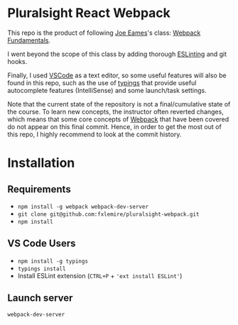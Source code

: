 Pluralsight React Webpack
=========================
This repo is the product of following [Joe Eames](https://twitter.com/josepheames)'s class:
[Webpack Fundamentals](http://app.pluralsight.com/courses/webpack-fundamentals).

I went beyond the scope of this class by adding thorough [ESLinting](http://eslint.org/) and git hooks.

Finally, I used [VSCode](https://code.visualstudio.com/) as a text editor, so some useful features will also be found in this repo, such as the use of [typings](https://github.com/typings)
that provide useful autocomplete features (IntelliSense) and some launch/task settings.

Note that the current state of the repository is not a final/cumulative state of the course. To learn new concepts, the instructor
often reverted changes, which means that some core concepts of [Webpack](https://webpack.github.io/) that have been covered do not appear on this final commit.
Hence, in order to get the most out of this repo, I highly recommend to look at the commit history.

# Installation

## Requirements
* `npm install -g webpack webpack-dev-server`
* `git clone git@github.com:fxlemire/pluralsight-webpack.git`
* `npm install`

## VS Code Users
* `npm install -g typings`
* `typings install`
* Install ESLint extension (`CTRL+P` + `'ext install ESLint'`)

## Launch server
`webpack-dev-server`